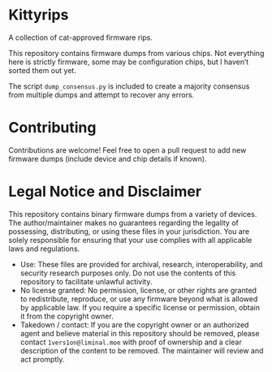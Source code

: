 # Kittyrips
A collection of cat-approved firmware rips.

This repository contains firmware dumps from various chips. Not everything here is strictly firmware, some may be configuration chips, but I haven’t sorted them out yet.

The script `dump_consensus.py` is included to create a majority consensus from multiple dumps and attempt to recover any errors.

# Contributing

Contributions are welcome! Feel free to open a pull request to add new firmware dumps (include device and chip details if known).

# Legal Notice and Disclaimer

This repository contains binary firmware dumps from a variety of devices. The author/maintainer makes no guarantees regarding the legality of possessing, distributing, or using these files in your jurisdiction. You are solely responsible for ensuring that your use complies with all applicable laws and regulations.

- Use: These files are provided for archival, research, interoperability, and security research purposes only. Do not use the contents of this repository to facilitate unlawful activity.
- No license granted: No permission, license, or other rights are granted to redistribute, reproduce, or use any firmware beyond what is allowed by applicable law. If you require a specific license or permission, obtain it from the copyright owner.
- Takedown / contact: If you are the copyright owner or an authorized agent and believe material in this repository should be removed, please contact `1vers1on@liminal.moe` with proof of ownership and a clear description of the content to be removed. The maintainer will review and act promptly.
